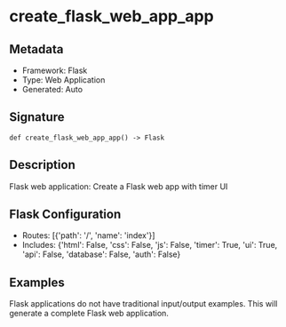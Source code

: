 # create_flask_web_app_app

## Metadata
- Framework: Flask
- Type: Web Application
- Generated: Auto

## Signature
```
def create_flask_web_app_app() -> Flask
```

## Description
Flask web application: Create a Flask web app with timer UI

## Flask Configuration
- Routes: [{'path': '/', 'name': 'index'}]
- Includes: {'html': False, 'css': False, 'js': False, 'timer': True, 'ui': True, 'api': False, 'database': False, 'auth': False}

## Examples
Flask applications do not have traditional input/output examples.
This will generate a complete Flask web application.
